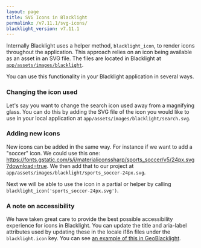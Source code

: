 ```yaml
---
layout: page
title: SVG Icons in Blacklight
permalink: /v7.11.1/svg-icons/
blacklight_version: v7.11.1
---
```


Internally Blacklight uses a helper method, `blacklight_icon`, to render icons throughout the application. This approach relies on an icon being available as an asset in an SVG file. The files are located in Blacklight at [`app/assets/images/blacklight`](https://github.com/projectblacklight/blacklight/tree/v7.11.1/app/assets/images/blacklight).

You can use this functionality in your  Blacklight application in several ways.

### Changing the icon used

Let's say you want to change the search icon used away from a magnifying glass. You can do this by adding the SVG file of the icon you would like to use in your local application at `app/assets/images/blacklight/search.svg`.

### Adding new icons

New icons can be added in the same way. For instance if we want to add a "soccer" icon. We could use this one: https://fonts.gstatic.com/s/i/materialiconssharp/sports_soccer/v5/24px.svg?download=true. We then add that to our project at `app/assets/images/blacklight/sports_soccer-24px.svg`.

Next we will be able to use the icon in a partial or helper by calling `blacklight_icon('sports_soccer-24px.svg')`.

### A note on accessibility

We have taken great care to provide the best possible accessibility experience for icons in Blacklight. You can update the title and aria-label attributes used by updating these in the locale i18n files under the `blacklight.icon` key. You can see [an example of this in GeoBlacklight](https://github.com/geoblacklight/geoblacklight/blob/v3.1.0/config/locales/geoblacklight.en.yml#L110-L148).
